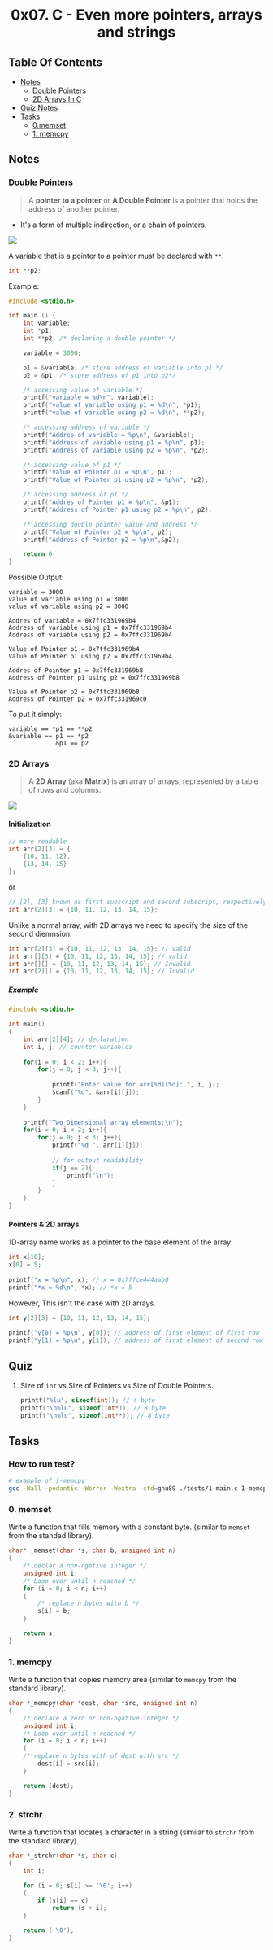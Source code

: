 <h1 align="center">0x07. C - Even more pointers, arrays and strings</h1>

## Table Of Contents
- [Notes](#notes)
    - [Double Pointers](#double-pointers)
    - [2D Arrays In C](#2d-arrays)
- [Quiz Notes](#quiz)
- [Tasks](#tasks)
    - [0.memset](#0-memset)
    - [1. memcpy](#1-memcpy)


## Notes


### Double Pointers 

> A **pointer to a pointer** or **A Double Pointer** is a pointer that holds the address of another pointer.

- It's a form of multiple indirection, or a chain of pointers.

![](./images/pointer-to-pointer.png)

A variable that is a pointer to a pointer must be declared with `**`.

```c
int **p2;
```

Example:
```c
#include <stdio.h>

int main () {
    int variable;
    int *p1;
    int **p2; /* declaring a double pointer */

    variable = 3000;

    p1 = &variable; /* store address of variable into p1 */
    p2 = &p1; /* store address of p1 into p2*/

    /* accessing value of variable */
    printf("variable = %d\n", variable);
    printf("value of variable using p1 = %d\n", *p1);
    printf("value of variable using p2 = %d\n", **p2);

    /* accessing address of variable */
    printf("Addres of variable = %p\n", &variable);
    printf("Address of variable using p1 = %p\n", p1);
    printf("Address of variable using p2 = %p\n", *p2);    

    /* accessing value of p1 */
    printf("Value of Pointer p1 = %p\n", p1);
    printf("Value of Pointer p1 using p2 = %p\n", *p2);

    /* accessing address of p1 */
    printf("Addres of Pointer p1 = %p\n", &p1);
    printf("Address of Pointer p1 using p2 = %p\n", p2);

    /* accessing double pointer value and address */
    printf("Value of Pointer p2 = %p\n", p2);
    printf("Address of Pointer p2 = %p\n",&p2);  

    return 0;
}
```
Possible Output:
```
variable = 3000
value of variable using p1 = 3000
value of variable using p2 = 3000

Addres of variable = 0x7ffc331969b4
Address of variable using p1 = 0x7ffc331969b4
Address of variable using p2 = 0x7ffc331969b4

Value of Pointer p1 = 0x7ffc331969b4
Value of Pointer p1 using p2 = 0x7ffc331969b4

Addres of Pointer p1 = 0x7ffc331969b8
Address of Pointer p1 using p2 = 0x7ffc331969b8

Value of Pointer p2 = 0x7ffc331969b8
Address of Pointer p2 = 0x7ffc331969c0
```
To put it simply: 
```
variable == *p1 == **p2
&variable == p1 == *p2
             &p1 == p2
```



### 2D Arrays

> A **2D Array** (aka **Matrix**) is an array of arrays, represented by a table of rows and columns.

![](./images/2d-arr.png)

#### Initialization

```c
// more readable
int arr[2][3] = {
    {10, 11, 12},
    {13, 14, 15}
};
```
or 
```c
// [2], [3] known as first subscript and second subscript, respectively.
int arr[2][3] = {10, 11, 12, 13, 14, 15};
```

Unlike a normal array, with 2D arrays we need to specify the size of the second diemnsion.

```c
int arr[2][3] = {10, 11, 12, 13, 14, 15}; // valid
int arr[][3] = {10, 11, 12, 13, 14, 15}; // valid
int arr[][] = {10, 11, 12, 13, 14, 15}; // Invalid
int arr[2][] = {10, 11, 12, 13, 14, 15}; // Invalid
```

##### Example 

```c
#include <stdio.h>

int main()
{
    int arr[2][4]; // declaration
    int i, j; // counter variables 
    
    for(i = 0; i < 2; i++){
        for(j = 0; j < 3; j++){
            
            printf("Enter value for arr[%d][%d]: ", i, j);
            scanf("%d", &arr[i][j]);
        }
    }
    
    printf("Two Dimensional array elements:\n");
    for(i = 0; i < 2; i++){
        for(j = 0; j < 3; j++){
            printf("%d ", arr[i][j]);
            
            // for output readability 
            if(j == 2){
                printf("\n");
            }
        }
    }
}
```

#### Pointers & 2D arrays

1D-array name works as a pointer to the base element of the array:
```c
int x[10];
x[0] = 5;
    
printf("x = %p\n", x); // x = 0x7ffce444aab0
printf("*x = %d\n", *x); // *x = 5
```

However, This isn't the case with 2D arrays.
```c
int y[2][3] = {10, 11, 12, 13, 14, 15};
    
printf("y[0] = %p\n", y[0]); // address of first element of first row
printf("y[1] = %p\n", y[1]); // address of first element of second row
```

## Quiz 

1. Size of `int` vs Size of Pointers vs Size of Double Pointers.
    ```c
    printf("%lu", sizeof(int)); // 4 byte
    printf("\n%lu", sizeof(int*)); // 8 byte
    printf("\n%lu", sizeof(int**)); // 8 byte
    ```



## Tasks

### How to run test? 
```bash
# example of 1-memcpy
gcc -Wall -pedantic -Werror -Wextra -std=gnu89 ./tests/1-main.c 1-memcpy.c -o 1-memcpy
```

### 0. memset

Write a function that fills memory with a constant byte. (similar to `memset` from the standad library).

```c
char* _memset(char *s, char b, unsigned int n)
{
    /* declar a non-ngative integer */
	unsigned int i;
    /* Loop over until n reached */
	for (i = 0; i < n; i++)
	{
        /* replace n bytes with b */
		s[i] = b;
	}

	return s;
}
```

### 1. memcpy

Write a function that copies memory area (similar to `memcpy` from the standard library).

```c
char *_memcpy(char *dest, char *src, unsigned int n)
{
    /* declare a zero or non-ngative integer */
	unsigned int i;
    /* Loop over until n reached */
	for (i = 0; i < n; i++)
	{
    /* replace n bytes with of dest with src */
		dest[i] = src[i];
	}

	return (dest);
}
```

### 2. strchr

Write a function that locates a character in a string (similar to `strchr` from the standard library).

```c
char *_strchr(char *s, char c)
{
	int i;

	for (i = 0; s[i] >= '\0'; i++)
	{
		if (s[i] == c)
			return (s + i);
	}

	return ('\0');
}
```